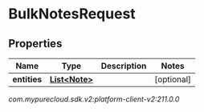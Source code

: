 # BulkNotesRequest


## Properties

| Name | Type | Description | Notes |
| ------------ | ------------- | ------------- | ------------- |
| **entities** | [**List&lt;Note&gt;**](Note) |  |  [optional] |




_com.mypurecloud.sdk.v2:platform-client-v2:211.0.0_

